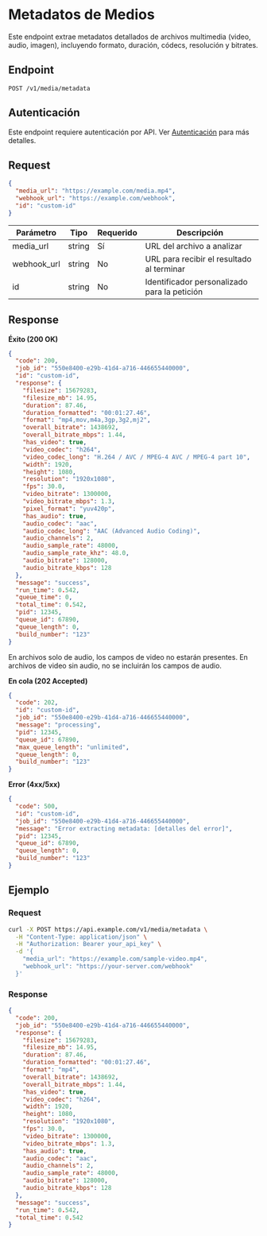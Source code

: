 # Metadatos de Medios

Este endpoint extrae metadatos detallados de archivos multimedia (video, audio, imagen), incluyendo formato, duración, códecs, resolución y bitrates.

## Endpoint

`POST /v1/media/metadata`

## Autenticación

Este endpoint requiere autenticación por API. Ver [Autenticación](../toolkit/authenticate.md) para más detalles.

## Request

```json
{
  "media_url": "https://example.com/media.mp4",
  "webhook_url": "https://example.com/webhook",  
  "id": "custom-id"  
}
```

| Parámetro    | Tipo   | Requerido | Descripción                                  |
| ------------ | ------ | --------- | -------------------------------------------- |
| media\_url   | string | Sí        | URL del archivo a analizar                   |
| webhook\_url | string | No        | URL para recibir el resultado al terminar    |
| id           | string | No        | Identificador personalizado para la petición |

## Response

**Éxito (200 OK)**

```json
{
  "code": 200,
  "job_id": "550e8400-e29b-41d4-a716-446655440000",
  "id": "custom-id",
  "response": {
    "filesize": 15679283,
    "filesize_mb": 14.95,
    "duration": 87.46,
    "duration_formatted": "00:01:27.46",
    "format": "mp4,mov,m4a,3gp,3g2,mj2",
    "overall_bitrate": 1438692,
    "overall_bitrate_mbps": 1.44,
    "has_video": true,
    "video_codec": "h264",
    "video_codec_long": "H.264 / AVC / MPEG-4 AVC / MPEG-4 part 10",
    "width": 1920,
    "height": 1080,
    "resolution": "1920x1080",
    "fps": 30.0,
    "video_bitrate": 1300000,
    "video_bitrate_mbps": 1.3,
    "pixel_format": "yuv420p",
    "has_audio": true,
    "audio_codec": "aac",
    "audio_codec_long": "AAC (Advanced Audio Coding)",
    "audio_channels": 2,
    "audio_sample_rate": 48000,
    "audio_sample_rate_khz": 48.0,
    "audio_bitrate": 128000,
    "audio_bitrate_kbps": 128
  },
  "message": "success",
  "run_time": 0.542,
  "queue_time": 0,
  "total_time": 0.542,
  "pid": 12345,
  "queue_id": 67890,
  "queue_length": 0,
  "build_number": "123"
}
```

En archivos solo de audio, los campos de video no estarán presentes. En archivos de video sin audio, no se incluirán los campos de audio.

**En cola (202 Accepted)**

```json
{
  "code": 202,
  "id": "custom-id",
  "job_id": "550e8400-e29b-41d4-a716-446655440000",
  "message": "processing",
  "pid": 12345,
  "queue_id": 67890,
  "max_queue_length": "unlimited",
  "queue_length": 0,
  "build_number": "123"
}
```

**Error (4xx/5xx)**

```json
{
  "code": 500,
  "id": "custom-id",
  "job_id": "550e8400-e29b-41d4-a716-446655440000",
  "message": "Error extracting metadata: [detalles del error]",
  "pid": 12345,
  "queue_id": 67890,
  "queue_length": 0,
  "build_number": "123"
}
```

## Ejemplo

### Request

```bash
curl -X POST https://api.example.com/v1/media/metadata \
  -H "Content-Type: application/json" \
  -H "Authorization: Bearer your_api_key" \
  -d '{
    "media_url": "https://example.com/sample-video.mp4",
    "webhook_url": "https://your-server.com/webhook"
  }'
```

### Response

```json
{
  "code": 200,
  "job_id": "550e8400-e29b-41d4-a716-446655440000",
  "response": {
    "filesize": 15679283,
    "filesize_mb": 14.95,
    "duration": 87.46,
    "duration_formatted": "00:01:27.46",
    "format": "mp4",
    "overall_bitrate": 1438692,
    "overall_bitrate_mbps": 1.44,
    "has_video": true,
    "video_codec": "h264",
    "width": 1920,
    "height": 1080,
    "resolution": "1920x1080",
    "fps": 30.0,
    "video_bitrate": 1300000,
    "video_bitrate_mbps": 1.3,
    "has_audio": true,
    "audio_codec": "aac",
    "audio_channels": 2,
    "audio_sample_rate": 48000,
    "audio_bitrate": 128000,
    "audio_bitrate_kbps": 128
  },
  "message": "success",
  "run_time": 0.542,
  "total_time": 0.542
}
```
